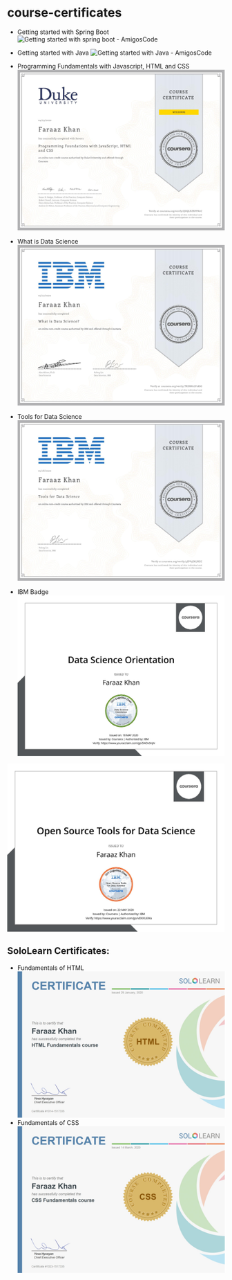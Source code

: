 # course-certificates

* Getting started with Spring Boot
![Getting started with spring boot - AmigosCode](https://github.com/FaraazKhhan/course-certificates/blob/master/Getting-started-with-Spring-Boot_Certificate.jpg)

* Getting started with Java
![Getting started with Java - AmigosCode](https://github.com/FaraazKhhan/course-certificates/blob/master/certificate-of-completion-for-getting-started-with-java.jpg)

* Programming Fundamentals with Javascript, HTML and CSS
![Programming Fundamentals with Javascript, HTML and CSS](https://github.com/FaraazKhhan/course-certificates/blob/master/HTML_CSS_JS.jpg)

* What is Data Science
![What is Data Science](https://github.com/FaraazKhhan/course-certificates/blob/master/What_is_Data-Science.jpg)

* Tools for Data Science
![Tools for Data Science](https://github.com/FaraazKhhan/course-certificates/blob/master/Tools_for_Data-Science.jpg)

* IBM Badge
![IBM Badge for Data Science Orientation](https://github.com/FaraazKhhan/course-certificates/blob/master/Data_Science_Orientation_Badge.jpg)

![IBM Badge for Open Source Tools for Data Science](https://github.com/FaraazKhhan/course-certificates/blob/master/Open_Source_Tools_for_Data_Science_Badge.jpg)


## SoloLearn Certificates:

* Fundamentals of HTML
![Fundamentals of HTML](https://github.com/FaraazKhhan/course-certificates/blob/master/HTML_certificate.jpg)<br/>
* Fundamentals of CSS
![Fundamentals of CSS](https://github.com/FaraazKhhan/course-certificates/blob/master/CSS_certificate.jpg)
